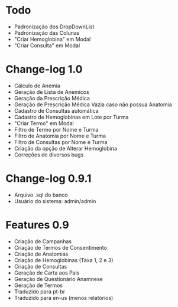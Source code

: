 # Todo
* Padronização dos DropDownList
* Padronização das Colunas
* "Criar Hemoglobina" em Modal
* "Criar Consulta" em Modal

# Change-log 1.0
* Cálculo de Anemia
* Geração de Lista de Anemicos
* Geração da Prescrição Médica
* Geração de Prescrição Médica Vazia caso não possua Anatomia
* Cadastro de Consultas automática
* Cadastro de Hemoglobinas em Lote por Turma
* "Criar Termo" em Modal
* Filtro de Termo por Nome e Turma
* Filtro de Anatomia por Nome e Turma
* Filtro de Consultas por Nome e Turma
* Criação da opção de Alterar Hemoglobina
* Correções de diversos bugs

# Change-log 0.9.1
* Arquivo .sql do banco
* Usuário do sistema: admin/admin

# Features 0.9
* Criação de Campanhas
* Criação de Termos de Consentimento
* Criação de Anatomias
* Criação de Hemoglobinas (Taxa 1, 2 e 3)
* Criação de Consultas
* Geração de Carta aos Pais
* Geração de Questionário Anamnese
* Geração de Termos
* Traduzido para pt-br 
* Traduzido para en-us (menos relatórios)
